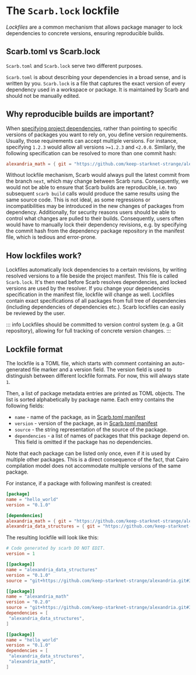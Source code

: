 # The `Scarb.lock` lockfile

_Lockfiles_ are a common mechanism that allows package manager to lock dependencies to concrete versions, ensuring
reproducible builds.

## Scarb.toml vs Scarb.lock

`Scarb.toml` and `Scarb.lock` serve two different purposes.

`Scarb.toml` is about describing your dependencies in a broad sense, and is written by you.
`Scarb.lock` is a file that captures the exact version of every dependency used in a workspace or package.
It is maintained by Scarb and should not be manually edited.

## Why reproducible builds are important?

When [specifying project dependencies](specifying-dependencies.md), rather than pointing to specific versions of
packages you want to rely on, you define version requirements.  
Usually, those requirements can accept multiple versions.
For instance, specifying `1.2.3` would allow all versions `>=1.2.3` and `<2.0.0`.
Similarly, the following specification can be resolved to more than one commit hash:

```toml
alexandria_math = { git = "https://github.com/keep-starknet-strange/alexandria.git", branch = "next" }
```

Without lockfile mechanism, Scarb would always pull the latest commit from the branch `next`, which may change between
Scarb runs.
Consequently, we would not be able to ensure that Scarb builds are reproducible, i.e. two subsequent `scarb build`
calls would produce the same results using the same source code.
This is not ideal, as some regressions or incompatibilities may be introduced in the new changes of packages from
dependency.
Additionally, for security reasons users should be able to control what changes are pulled to their builds.
Consequently, users often would have to manually lock their dependency revisions, e.g. by specifying the commit hash from
the dependency package repository in the manifest file, which is tedious and error-prone.

## How lockfiles work?

Lockfiles automatically lock dependencies to a certain revisions, by writing resolved versions to a file beside
the project manifest.
This file is called `Scarb.lock`.
It's then read before Scarb resolves dependencies, and locked versions are used by the resolver.
If you change your dependencies specification in the manifest file, lockfile will change as well.
Lockfiles contain exact specifications of all packages from full tree of dependencies (including dependencies of
dependencies etc.).
Scarb lockfiles can easily be reviewed by the user.

::: info
Lockfiles should be committed to version control system (e.g. a Git repository),
allowing for full tracking of concrete version changes.
:::

## Lockfile format

The lockfile is a TOML file, which starts with comment containing an auto-generated file marker and a version field.
The version field is used to distinguish between different lockfile formats.
For now, this will always state `1`.

Then, a list of package metadata entries are printed as TOML objects.
The list is sorted alphabetically by package name.
Each entry contains the following fields:

- `name` - name of the package, as in [Scarb.toml manifest](./manifest.md#name)
- `version` - version of the package, as in [Scarb.toml manifest](./manifest.md#version)
- `source` - the string representation of the source of the package.
- `dependencies` - a list of names of packages that this package depend on.
  This field is omitted if the package has no dependencies.

Note that each package can be listed only once, even if it is used by multiple other packages.
This is a direct consequence of the fact, that Cairo compilation model does not accommodate multiple versions
of the same package.

For instance, if a package with following manifest is created:

```toml
[package]
name = "hello_world"
version = "0.1.0"

[dependencies]
alexandria_math = { git = "https://github.com/keep-starknet-strange/alexandria.git" }
alexandria_data_structures = { git = "https://github.com/keep-starknet-strange/alexandria.git" }

```

The resulting lockfile will look like this:

```toml
# Code generated by scarb DO NOT EDIT.
version = 1

[[package]]
name = "alexandria_data_structures"
version = "0.1.0"
source = "git+https://github.com/keep-starknet-strange/alexandria.git#3356bf0c5c1a089167d7d3c28d543e195325e596"

[[package]]
name = "alexandria_math"
version = "0.2.0"
source = "git+https://github.com/keep-starknet-strange/alexandria.git#3356bf0c5c1a089167d7d3c28d543e195325e596"
dependencies = [
 "alexandria_data_structures",
]

[[package]]
name = "hello_world"
version = "0.1.0"
dependencies = [
 "alexandria_data_structures",
 "alexandria_math",
]
```
